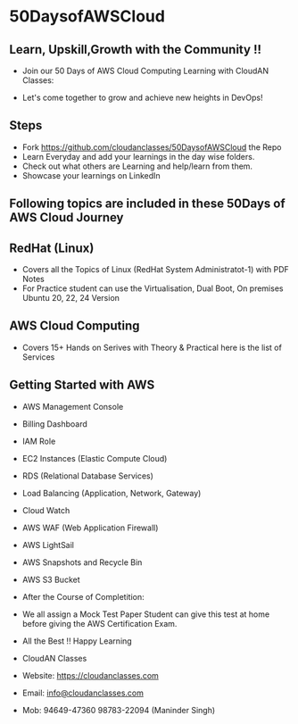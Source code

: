 # 50DaysofAWSCloud

## Learn, Upskill,Growth with the Community !!

- Join our 50 Days of AWS Cloud Computing Learning with CloudAN Classes:

- Let's come together to grow and achieve new heights in DevOps!

## Steps

- Fork https://github.com/cloudanclasses/50DaysofAWSCloud the Repo
- Learn Everyday and add your learnings in the day wise folders.
- Check out what others are Learning and help/learn from them.
- Showcase your learnings on LinkedIn

## Following topics are included in these 50Days of AWS Cloud Journey

## RedHat (Linux) 
- Covers all the Topics of Linux (RedHat System Administratot-1) with PDF Notes
- For Practice student can use the Virtualisation, Dual Boot, On premises Ubuntu 20, 22, 24 Version

## AWS Cloud Computing
- Covers 15+ Hands on Serives with Theory & Practical here is the list of Services

## Getting Started with AWS 

- AWS Management Console
- Billing Dashboard
- IAM Role
- EC2 Instances (Elastic Compute Cloud)
- RDS (Relational Database Services)
- Load Balancing (Application, Network, Gateway)
- Cloud Watch
- AWS WAF (Web Application Firewall)
- AWS LightSail
- AWS Snapshots and Recycle Bin
- AWS S3 Bucket

- After the Course of Completition:
- We all assign a Mock Test Paper Student can give this test at home before giving the AWS Certification Exam.


- All the Best !! Happy Learning
- CloudAN Classes
- Website: https://cloudanclasses.com
- Email: info@cloudanclasses.com
- Mob: 94649-47360  98783-22094 (Maninder Singh)

